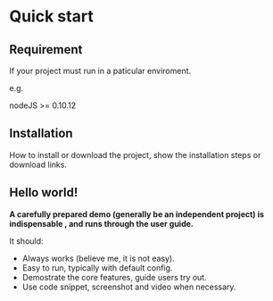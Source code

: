# Quick start

## Requirement

If your project must run in a paticular enviroment.

e.g.

nodeJS >= 0.10.12


## Installation

How to install or download the project, show the installation steps or download links.


## Hello world!

**A carefully prepared demo (generally be an independent project) is indispensable , and runs through the user guide.**

It should:

- Always works (believe me, it is not easy).
- Easy to run, typically with default config.
- Demostrate the core features, guide users try out.
- Use code snippet, screenshot and video when necessary.


